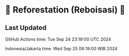
# 🌳 Reforestation (Reboisasi) 🌲

## Last Updated

GitHub Actions time: Tue Sep 24 23:19:00 UTC 2024

Indonesia/Jakarta time: Wed Sep 25 06:19:00 WIB 2024
